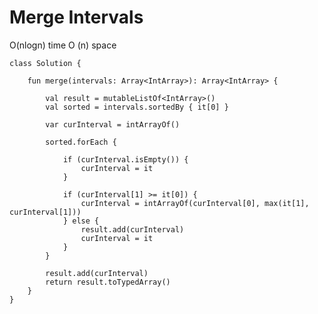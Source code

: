 

# Merge Intervals

O(nlogn) time O (n) space

    class Solution {
    
        fun merge(intervals: Array<IntArray>): Array<IntArray> {
    
            val result = mutableListOf<IntArray>()
            val sorted = intervals.sortedBy { it[0] }
    
            var curInterval = intArrayOf()
    
            sorted.forEach {
    
                if (curInterval.isEmpty()) {
                    curInterval = it
                }
    
                if (curInterval[1] >= it[0]) {
                    curInterval = intArrayOf(curInterval[0], max(it[1], curInterval[1]))
                } else {
                    result.add(curInterval)
                    curInterval = it
                }
            }
    
            result.add(curInterval)
            return result.toTypedArray()
        }
    }